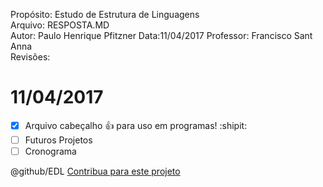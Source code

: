Propósito: Estudo de Estrutura de Linguagens       
Arquivo: RESPOSTA.MD                                 
Autor: Paulo Henrique Pfitzner      Data:11/04/2017
Professor: Francisco Sant Anna                     
Revisões:                                          

# 11/04/2017

<!-- RESPOSTA.md -->

- [x] Arquivo cabeçalho :+1: para uso em programas! :shipit:
- [ ] Futuros Projetos
- [ ] Cronograma

@github/EDL
[Contribua para este projeto](/tarefa01/RESPOSTA.md)
